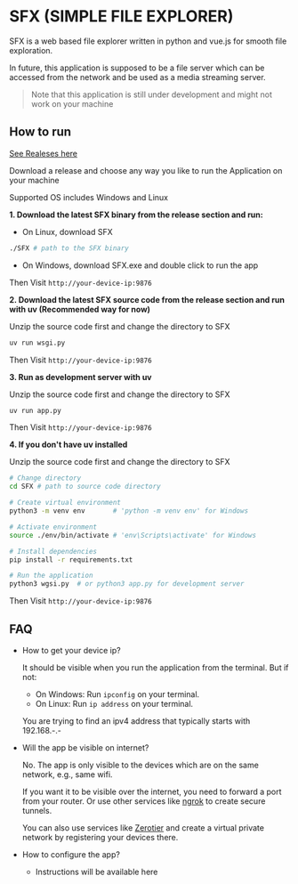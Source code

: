 # SFX (SIMPLE FILE EXPLORER)

SFX is a web based file explorer written in python and vue.js for smooth file exploration.

In future, this application is supposed to be a file server which can be accessed from the network and be used as a media streaming server.

> Note that this application is still under development and might not work on your machine

## How to run

[See Realeses here](https://github.com/mahi028/Simple-File-Explorer/releases)

Download a release and choose any way you like to run the Application on your machine

Supported OS includes Windows and Linux

**1. Download the latest SFX binary from the release section and run:**

- On Linux, download SFX 
```sh
./SFX # path to the SFX binary
``` 

- On Windows, download SFX.exe and double click to run the app

Then Visit `http://your-device-ip:9876` 


**2. Download the latest SFX source code from the release section and run with uv (Recommended way for now)**

Unzip the source code first and change the directory to SFX

```sh
uv run wsgi.py
```
Then Visit `http://your-device-ip:9876` 

**3. Run as development server with uv**

Unzip the source code first and change the directory to SFX

```sh
uv run app.py
```
Then Visit `http://your-device-ip:9876` 

**4. If you don't have uv installed**

Unzip the source code first and change the directory to SFX

```sh
# Change directory
cd SFX # path to source code directory

# Create virtual environment
python3 -m venv env       # 'python -m venv env' for Windows

# Activate environment
source ./env/bin/activate # 'env\Scripts\activate' for Windows

# Install dependencies
pip install -r requirements.txt

# Run the application
python3 wgsi.py  # or python3 app.py for development server
```
Then Visit `http://your-device-ip:9876` 


## FAQ

* How to get your device ip?

    It should be visible when you run the application from the terminal. But if not: 
    - On Windows: Run `ipconfig` on your terminal.
    - On Linux: Run `ip address` on your terminal.

    You are trying to find an ipv4 address that typically starts with 192.168.-.-

* Will the app be visible on internet?

    No. The app is only visible to the devices which are on the same network, e.g., same wifi.

    If you want it to be visible over the internet, you need to forward a port from your router. Or use other services like [ngrok](https://ngrok.com/our-product/secure-tunnels) to create secure tunnels.

    You can also use services like [Zerotier](https://my.zerotier.com/) and create a virtual private network by registering your devices there. 

* How to configure the app?
    - Instructions will be available here
